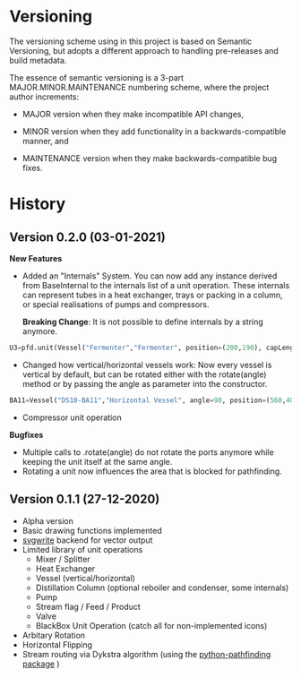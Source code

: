 # Versioning

The versioning scheme using in this project is based on Semantic Versioning, but adopts a different approach to handling pre-releases and build metadata.

The essence of semantic versioning is a 3-part MAJOR.MINOR.MAINTENANCE numbering scheme, where the project author increments:

* MAJOR version when they make incompatible API changes,

* MINOR version when they add functionality in a backwards-compatible manner, and

* MAINTENANCE version when they make backwards-compatible bug fixes.


# History

## Version 0.2.0 (03-01-2021)

**New Features**
* Added an "Internals" System. You can now add any instance derived from BaseInternal to the internals list of a unit operation. These internals can represent tubes in a heat exchanger, trays or packing in a column, or special realisations of pumps and compressors. 

  **Breaking Change**: It is not possible to define internals by a string anymore.
```python 
U3=pfd.unit(Vessel("Fermenter","Fermenter", position=(200,190), capLength=20, showCapLines=False, size=(80,140),internals=[Stirrer(type=StirrerType.Anchor), Jacket()] ))
```
* Changed how vertical/horizontal vessels work: Now every vessel is vertical by default, but can be rotated either with the rotate(angle) method or by passing the angle as parameter into the constructor.
```python
BA11=Vessel("DS10-BA11","Horizontal Vessel", angle=90, position=(560,400), size=(40,100), capLength=20,internals=[CatalystBed()] )
```
* Compressor unit operation

**Bugfixes**
* Multiple calls to .rotate(angle) do not rotate the ports anymore while keeping the unit itself at the same angle.
* Rotating a unit now influences the area that is blocked for pathfinding.



## Version 0.1.1 (27-12-2020)
* Alpha version
* Basic drawing functions implemented
* [svgwrite](https://github.com/mozman/svgwrite) backend for vector output
* Limited library of unit operations
  * Mixer / Splitter
  * Heat Exchanger
  * Vessel (vertical/horizontal)
  * Distillation Column (optional reboiler and condenser, some internals)
  * Pump
  * Stream flag / Feed / Product
  * Valve
  * BlackBox Unit Operation (catch all for non-implemented icons)
* Arbitary Rotation
* Horizontal Flipping
* Stream routing via Dykstra algorithm (using the  [python-pathfinding package](https://github.com/brean/python-pathfinding) )


